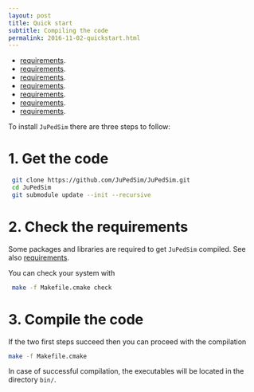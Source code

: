 ```yaml
---
layout: post
title: Quick start
subtitle: Compiling the code
permalink: 2016-11-02-quickstart.html
---
```


- [requirements](2016-11-03-requirements.html).
- [requirements](2016-11-03-requirements.md).
- [requirements](/2016-11-03-Requirements).
- [requirements](/2016-11-03-requirements).
- [requirements](/2016-11-03-requirements).
- [requirements](../_posts/2016-11-03-requirements).
- [requirements](../_posts/2016-11-03-Requirements).

To install `JuPedSim` there are three steps to follow: 

# 1. Get the code

```bash
 git clone https://github.com/JuPedSim/JuPedSim.git
 cd JuPedSim
 git submodule update --init --recursive
```

# 2. Check the requirements 
Some packages and libraries are required to get `JuPedSim` compiled. See also [requirements](2016-11-03-requirements.html).

You can check your system with 

```bash 
 make -f Makefile.cmake check
```

# 3. Compile the code

If the two first steps succeed then you can proceed with the compilation 

```bash 
make -f Makefile.cmake
```

In case of successful compilation,  the executables will be located in the directory `bin/`.
